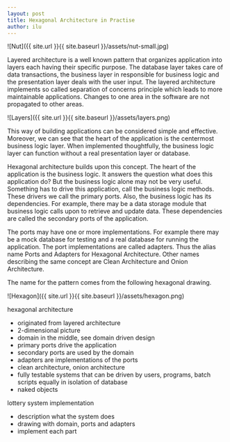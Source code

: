 ```yaml
---
layout: post
title: Hexagonal Architecture in Practise
author: ilu
---
```


![Nut]({{ site.url }}{{ site.baseurl }}/assets/nut-small.jpg)

Layered architecture is a well known pattern that organizes application into layers each having their specific purpose. The database layer takes care of data transactions, the business layer in responsible for business logic and the presentation layer deals with the user input.
The layered architecture implements so called separation of concerns principle which leads to more maintainable applications. Changes to one area in the software are not propagated to other areas.

![Layers]({{ site.url }}{{ site.baseurl }}/assets/layers.png)

This way of building applications can be considered simple and effective. Moreover, we can see that the heart of the application is the centermost business logic layer. When implemented thoughtfully, the business logic layer can function without a real presentation layer or database.

Hexagonal architecture builds upon this concept. The heart of the application is the business logic. It answers the question what does this application do? But the business logic alone may not be very useful. Something has to drive this application, call the business logic methods. These drivers we call the primary ports. Also, the business logic has its dependencies. For example, there may be a data storage module that business logic calls upon to retrieve and update data. These dependencies are called the secondary ports of the application.

The ports may have one or more implementations. For example there may be a mock database for testing and a real database for running the application. The port implementations are called adapters. Thus the alias name Ports and Adapters for Hexagonal Architecture. Other names describing the same concept are Clean Architecture and Onion Architecture.

The name for the pattern comes from the following hexagonal drawing.

![Hexagon]({{ site.url }}{{ site.baseurl }}/assets/hexagon.png)


hexagonal architecture
- originated from layered architecture
- 2-dimensional picture
- domain in the middle, see domain driven design
- primary ports drive the application
- secondary ports are used by the domain
- adapters are implementations of the ports
- clean architecture, onion architecture
- fully testable systems that can be driven by users, programs, batch scripts equally in isolation of database
- naked objects

lottery system implementation
- description what the system does
- drawing with domain, ports and adapters
- implement each part
